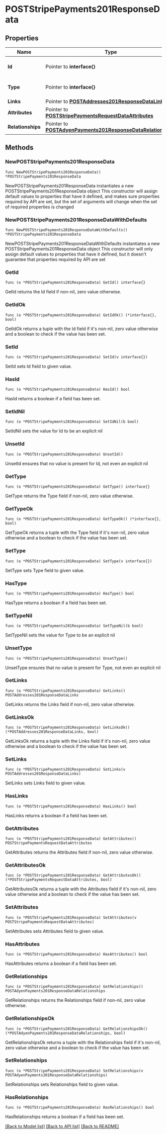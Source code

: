 # POSTStripePayments201ResponseData

## Properties

Name | Type | Description | Notes
------------ | ------------- | ------------- | -------------
**Id** | Pointer to **interface{}** | The resource&#39;s id | [optional] 
**Type** | Pointer to **interface{}** | The resource&#39;s type | [optional] 
**Links** | Pointer to [**POSTAddresses201ResponseDataLinks**](POSTAddresses201ResponseDataLinks.md) |  | [optional] 
**Attributes** | Pointer to [**POSTStripePaymentsRequestDataAttributes**](POSTStripePaymentsRequestDataAttributes.md) |  | [optional] 
**Relationships** | Pointer to [**POSTAdyenPayments201ResponseDataRelationships**](POSTAdyenPayments201ResponseDataRelationships.md) |  | [optional] 

## Methods

### NewPOSTStripePayments201ResponseData

`func NewPOSTStripePayments201ResponseData() *POSTStripePayments201ResponseData`

NewPOSTStripePayments201ResponseData instantiates a new POSTStripePayments201ResponseData object
This constructor will assign default values to properties that have it defined,
and makes sure properties required by API are set, but the set of arguments
will change when the set of required properties is changed

### NewPOSTStripePayments201ResponseDataWithDefaults

`func NewPOSTStripePayments201ResponseDataWithDefaults() *POSTStripePayments201ResponseData`

NewPOSTStripePayments201ResponseDataWithDefaults instantiates a new POSTStripePayments201ResponseData object
This constructor will only assign default values to properties that have it defined,
but it doesn't guarantee that properties required by API are set

### GetId

`func (o *POSTStripePayments201ResponseData) GetId() interface{}`

GetId returns the Id field if non-nil, zero value otherwise.

### GetIdOk

`func (o *POSTStripePayments201ResponseData) GetIdOk() (*interface{}, bool)`

GetIdOk returns a tuple with the Id field if it's non-nil, zero value otherwise
and a boolean to check if the value has been set.

### SetId

`func (o *POSTStripePayments201ResponseData) SetId(v interface{})`

SetId sets Id field to given value.

### HasId

`func (o *POSTStripePayments201ResponseData) HasId() bool`

HasId returns a boolean if a field has been set.

### SetIdNil

`func (o *POSTStripePayments201ResponseData) SetIdNil(b bool)`

 SetIdNil sets the value for Id to be an explicit nil

### UnsetId
`func (o *POSTStripePayments201ResponseData) UnsetId()`

UnsetId ensures that no value is present for Id, not even an explicit nil
### GetType

`func (o *POSTStripePayments201ResponseData) GetType() interface{}`

GetType returns the Type field if non-nil, zero value otherwise.

### GetTypeOk

`func (o *POSTStripePayments201ResponseData) GetTypeOk() (*interface{}, bool)`

GetTypeOk returns a tuple with the Type field if it's non-nil, zero value otherwise
and a boolean to check if the value has been set.

### SetType

`func (o *POSTStripePayments201ResponseData) SetType(v interface{})`

SetType sets Type field to given value.

### HasType

`func (o *POSTStripePayments201ResponseData) HasType() bool`

HasType returns a boolean if a field has been set.

### SetTypeNil

`func (o *POSTStripePayments201ResponseData) SetTypeNil(b bool)`

 SetTypeNil sets the value for Type to be an explicit nil

### UnsetType
`func (o *POSTStripePayments201ResponseData) UnsetType()`

UnsetType ensures that no value is present for Type, not even an explicit nil
### GetLinks

`func (o *POSTStripePayments201ResponseData) GetLinks() POSTAddresses201ResponseDataLinks`

GetLinks returns the Links field if non-nil, zero value otherwise.

### GetLinksOk

`func (o *POSTStripePayments201ResponseData) GetLinksOk() (*POSTAddresses201ResponseDataLinks, bool)`

GetLinksOk returns a tuple with the Links field if it's non-nil, zero value otherwise
and a boolean to check if the value has been set.

### SetLinks

`func (o *POSTStripePayments201ResponseData) SetLinks(v POSTAddresses201ResponseDataLinks)`

SetLinks sets Links field to given value.

### HasLinks

`func (o *POSTStripePayments201ResponseData) HasLinks() bool`

HasLinks returns a boolean if a field has been set.

### GetAttributes

`func (o *POSTStripePayments201ResponseData) GetAttributes() POSTStripePaymentsRequestDataAttributes`

GetAttributes returns the Attributes field if non-nil, zero value otherwise.

### GetAttributesOk

`func (o *POSTStripePayments201ResponseData) GetAttributesOk() (*POSTStripePaymentsRequestDataAttributes, bool)`

GetAttributesOk returns a tuple with the Attributes field if it's non-nil, zero value otherwise
and a boolean to check if the value has been set.

### SetAttributes

`func (o *POSTStripePayments201ResponseData) SetAttributes(v POSTStripePaymentsRequestDataAttributes)`

SetAttributes sets Attributes field to given value.

### HasAttributes

`func (o *POSTStripePayments201ResponseData) HasAttributes() bool`

HasAttributes returns a boolean if a field has been set.

### GetRelationships

`func (o *POSTStripePayments201ResponseData) GetRelationships() POSTAdyenPayments201ResponseDataRelationships`

GetRelationships returns the Relationships field if non-nil, zero value otherwise.

### GetRelationshipsOk

`func (o *POSTStripePayments201ResponseData) GetRelationshipsOk() (*POSTAdyenPayments201ResponseDataRelationships, bool)`

GetRelationshipsOk returns a tuple with the Relationships field if it's non-nil, zero value otherwise
and a boolean to check if the value has been set.

### SetRelationships

`func (o *POSTStripePayments201ResponseData) SetRelationships(v POSTAdyenPayments201ResponseDataRelationships)`

SetRelationships sets Relationships field to given value.

### HasRelationships

`func (o *POSTStripePayments201ResponseData) HasRelationships() bool`

HasRelationships returns a boolean if a field has been set.


[[Back to Model list]](../README.md#documentation-for-models) [[Back to API list]](../README.md#documentation-for-api-endpoints) [[Back to README]](../README.md)


